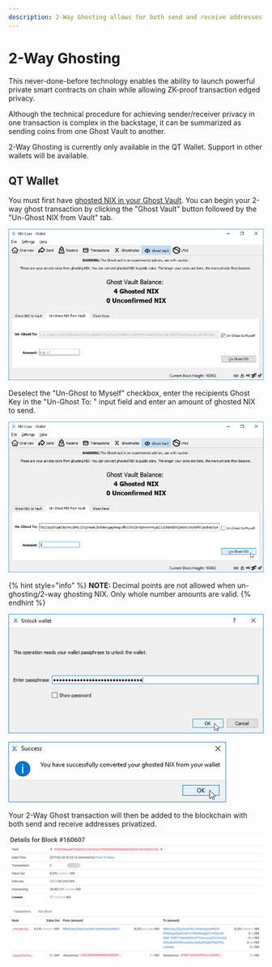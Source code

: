 ```yaml
---
description: 2-Way Ghosting allows for both send and receive addresses to be privatized.
---
```


# 2-Way Ghosting

This never-done-before technology enables the ability to launch powerful private smart contracts on chain while allowing ZK-proof transaction edged privacy.

Although the technical procedure for achieving sender/receiver privacy in one transaction is complex in the backstage, it can be summarized as sending coins from one Ghost Vault to another.

2-Way Ghosting is currently only available in the QT Wallet. Support in other wallets will be available.

## QT Wallet

You must first have [ghosted NIX in your Ghost Vault](untitled.md). You can begin your 2-way ghost transaction by clicking the "Ghost Vault" button followed by the "Un-Ghost NIX from Vault" tab.

![Click the &quot;Ghost Vault&quot; button followed by the &quot;Un-Ghost NIX from Vault&quot; tab](../../.gitbook/assets/qt-unghostnixfromvault.png)

Deselect the "Un-Ghost to Myself" checkbox, enter the recipients Ghost Key in the "Un-Ghost To: " input field and enter an amount of ghosted NIX to send.

![Creating a 2-Way Ghost transaction](../../.gitbook/assets/qt-2wayghosting.png)

{% hint style="info" %}
**NOTE:** Decimal points are not allowed when un-ghosting/2-way ghosting NIX. Only whole number amounts are valid.
{% endhint %}

![If your wallet is encrypted, unlock it](../../.gitbook/assets/qt-unlock.png)

![Click OK to dismiss the Success dialog box](../../.gitbook/assets/qt-unghostingsuccess.png)

Your 2-Way Ghost transaction will then be added to the blockchain with both send and receive addresses privatized.

![Both send and receive addresses are privatized on the blockchain](../../.gitbook/assets/2wayghosttx.png)


